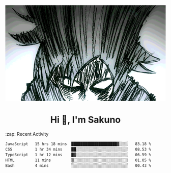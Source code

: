 <body>
<h1 align="center"></h1>
<br>
<div align="center">
<img width="auto" height="300" src="Img/mobFreakoutLonger.gif"/>
</div>
</div>
<h1 align="center">Hi 👋, I'm Sakuno</h1>
:zap: Recent Activity

<!--START_SECTION:waka-->

```txt
JavaScript   15 hrs 18 mins  ████████████████████▓░░░░   83.18 %
CSS          1 hr 34 mins    ██░░░░░░░░░░░░░░░░░░░░░░░   08.53 %
TypeScript   1 hr 12 mins    █▓░░░░░░░░░░░░░░░░░░░░░░░   06.59 %
HTML         11 mins         ▒░░░░░░░░░░░░░░░░░░░░░░░░   01.05 %
Bash         4 mins          ░░░░░░░░░░░░░░░░░░░░░░░░░   00.43 %
```

<!--END_SECTION:waka-->
